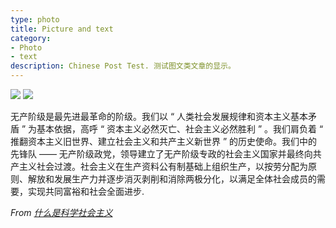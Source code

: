 ```yaml
---
type: photo
title: Picture and text
category:
- Photo
- text
description: Chinese Post Test. 测试图文类文章的显示。
---
```

![](https://pic.downk.cc/item/5fae7fd71cd1bbb86ba601f0.jpg)
![](https://pic.downk.cc/item/5fae7fb11cd1bbb86ba5e95b.jpg)


无产阶级是最先进最革命的阶级。我们以 “ 人类社会发展规律和资本主义基本矛盾 ” 为基本依据，高呼 “ 资本主义必然灭亡、社会主义必然胜利 ” 。我们肩负着 “ 推翻资本主义旧世界、建立社会主义和共产主义新世界 ” 的历史使命。我们中的先锋队 —— 无产阶级政党，领导建立了无产阶级专政的社会主义国家并最终向共产主义社会过渡。社会主义在生产资料公有制基础上组织生产，以按劳分配为原则、解放和发展生产力并逐步消灭剥削和消除两极分化，以满足全体社会成员的需要，实现共同富裕和社会全面进步.

*From [什么是科学社会主义](http://net.blogchina.com/blog/article/994146307)*
